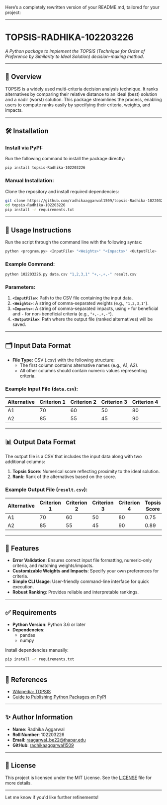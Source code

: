 Here’s a completely rewritten version of your README.md, tailored for your project:

---

# TOPSIS-RADHIKA-102203226

*A Python package to implement the TOPSIS (Technique for Order of Preference by Similarity to Ideal Solution) decision-making method.*

---

## 📘 Overview

TOPSIS is a widely used multi-criteria decision analysis technique. It ranks alternatives by comparing their relative distance to an ideal (best) solution and a nadir (worst) solution. This package streamlines the process, enabling users to compute ranks easily by specifying their criteria, weights, and impacts.

---

## 🛠️ Installation

### Install via PyPI:
Run the following command to install the package directly:
```bash
pip install topsis-Radhika-102203226
```

### Manual Installation:
Clone the repository and install required dependencies:
```bash
git clone https://github.com/radhikaaggarwal1509/topsis-Radhika-102203226.git
cd topsis-Radhika-102203226
pip install -r requirements.txt
```

---

## 🚀 Usage Instructions

Run the script through the command line with the following syntax:

```bash
python <program.py> <InputFile> "<Weights>" "<Impacts>" <OutputFile>
```

### Example Command:
```bash
python 102203226.py data.csv "1,2,3,1" "+,-,+,-" result.csv
```

### Parameters:
1. **`<InputFile>`**: Path to the CSV file containing the input data.
2. **`<Weights>`**: A string of comma-separated weights (e.g., `"1,2,3,1"`).
3. **`<Impacts>`**: A string of comma-separated impacts, using `+` for beneficial and `-` for non-beneficial criteria (e.g., `"+,-,+,-"`).
4. **`<OutputFile>`**: Path where the output file (ranked alternatives) will be saved.

---

## 🗂️ Input Data Format

- **File Type:** CSV (.csv) with the following structure:
  - The first column contains alternative names (e.g., A1, A2).
  - All other columns should contain numeric values representing criteria.

### Example Input File (`data.csv`):
| Alternative | Criterion 1 | Criterion 2 | Criterion 3 | Criterion 4 |
|-------------|-------------|-------------|-------------|-------------|
| A1          | 70          | 60          | 50          | 80          |
| A2          | 85          | 55          | 45          | 90          |

---

## 📊 Output Data Format

The output file is a CSV that includes the input data along with two additional columns:
1. **Topsis Score**: Numerical score reflecting proximity to the ideal solution.
2. **Rank**: Rank of the alternatives based on the score.

### Example Output File (`result.csv`):
| Alternative | Criterion 1 | Criterion 2 | Criterion 3 | Criterion 4 | Topsis Score | Rank |
|-------------|-------------|-------------|-------------|-------------|--------------|------|
| A1          | 70          | 60          | 50          | 80          | 0.75         | 2    |
| A2          | 85          | 55          | 45          | 90          | 0.89         | 1    |

---

## 🌟 Features

- **Error Validation**: Ensures correct input file formatting, numeric-only criteria, and matching weights/impacts.
- **Customizable Weights and Impacts**: Specify your own preferences for criteria.
- **Simple CLI Usage**: User-friendly command-line interface for quick execution.
- **Robust Ranking**: Provides reliable and interpretable rankings.

---

## ✅ Requirements

- **Python Version**: Python 3.6 or later
- **Dependencies**:
  - pandas
  - numpy

Install dependencies manually:
```bash
pip install -r requirements.txt
```

---

## 📖 References

- [Wikipedia: TOPSIS](https://en.wikipedia.org/wiki/TOPSIS)
- [Guide to Publishing Python Packages on PyPI](https://realpython.com/pypi-publish-python-package/)

---

## ✨ Author Information

- **Name**: Radhika Aggarwal  
- **Roll Number**: 102203226  
- **Email**: [raagarwal_be22@thapar.edu](mailto:raagarwal_be22@thapar.edu)  
- **GitHub**: [radhikaaggarwal1509](https://github.com/radhikaaggarwal1509)

---

## 📜 License

This project is licensed under the MIT License. See the [LICENSE](LICENSE) file for more details.

--- 

Let me know if you'd like further refinements!